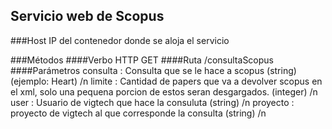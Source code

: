 ## Servicio web de Scopus

###Host
IP del contenedor donde se aloja el servicio

###Métodos
####Verbo HTTP
GET
####Ruta
/consultaScopus
####Parámetros
consulta : Consulta que se le hace a scopus (string) (ejemplo: Heart) /n
limite : Cantidad de papers que va a devolver scopus en el xml, solo una pequena porcion de estos seran desgargados. (integer) /n
user : Usuario de vigtech que hace la consuluta (string) /n
proyecto : proyecto de vigtech al que corresponde la consulta (string) /n



